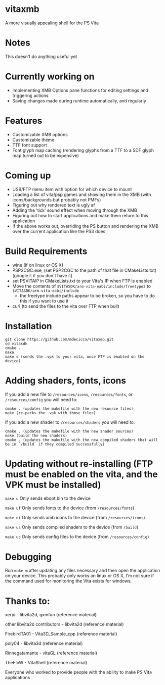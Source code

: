 # vitaxmb
[!Alt text]:(https://i.imgur.com/ApEJoB4.png)
A more visually appealing shell for the PS Vita

# Notes
This doesn't do anything useful yet

# Currently working on
- Implementing XMB Options pane functions for editing settings and triggering actions
- Saving changes made during runtime automatically, and regularly

# Features
- Customizable XMB options
- Customizable theme
- TTF font support
- Font glyph map caching (rendering glyphs from a TTF to a SDF glyph map turned out to be expensive)

# Coming up
- USB/FTP menu item with option for which device to mount
- Loading a list of vita/psp games and showing them in the XMB (with icons/backgrounds but probably not PMFs)
- Figuring out why rendered text is ugly af
- Adding the 'tick' sound effect when moving through the XMB
- Figuring out how to start applications and make them return to this application
- If the above works out, overriding the PS button and rendering the XMB over the current application like the PS3 does

# Build Requirements
- wine (if on linux or OS X)
- PSP2CGC.exe, (set PSP2CGC to the path of that file in CMakeLists.txt) (google it if you don't have it)
- set PSVITAIP in CMakeLists.txt to your Vita's IP when FTP is enabled
- Move the contents of `$VITASDK/arm-vita-eabi/include/freetype2` to `$VITASDK/arm-vita-eabi/include`
  - the freetype include paths appear to be broken, so you have to do this if you want to use it
- curl (to send the files to the vita over FTP when built

# Installation
```
git clone https://github.com/mdecicco/vitaxmb.git
cd vitasdk
cmake .
make
make s (sends the .vpk to your vita, once FTP is enabled on the device)
```

# Adding shaders, fonts, icons
If you add a new file to `/resources/icons`, `/resources/fonts`, or `/resources/config` you will need to:
```
cmake . (updates the makefile with the new resource files)
make (re-packs the .vpk with those files)
```

If you add a new shader to `/resources/shaders` you will need to:
```
cmake . (updates the makefile with the new shader sources)
make (build the new shaders)
cmake . (updates the makefile with the new compiled shaders that will be in `/build` if they compiled successfully)
```

# Updating without re-installing (FTP must be enabled on the vita, and the VPK must be installed)
`make u` Only sends eboot.bin to the device

`make uf` Only sends fonts to the device (from `/resources/fonts`)

`make ui` Only sends xmb icons to the device (from `/resources/icons`)

`make us` Only sends compiled shaders to the device (from `/build`)

`make uc` Only sends config files to the device (from `/resources/config`)

# Debugging

Run `make m` after updating any files necessary and then open the application on your device. This probably only works on linux or OS X, I'm not sure if the command used for monitoring the Vita exists for windows.

# Thanks to:
xerpi - libvita2d, gxmfun (reference material)

other libvita2d contributors - libvita2d (reference material)

FirebirdTA01 - Vita3D_Sample_cpp (reference material)

poly04 - libvita3d (reference material)

Rinnegatamante - vitaGL (reference material)

TheFloW - VitaShell (reference material)

Everyone who worked to provide people with the ability to make PS Vita applications

